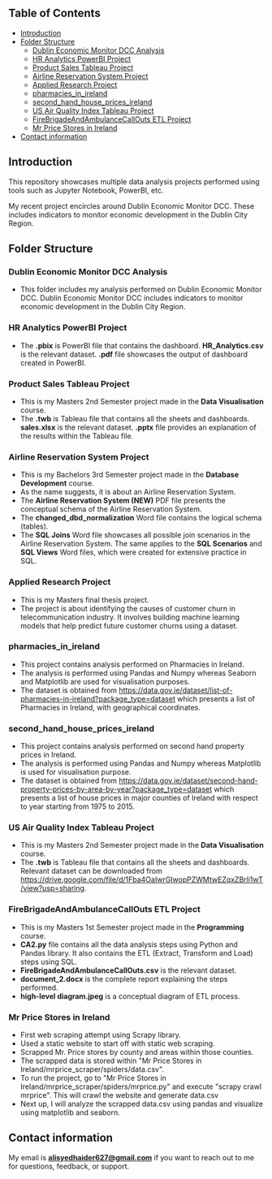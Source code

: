 ## Table of Contents
- [Introduction](#introduction)
- [Folder Structure](#folder_struct)
  - [Dublin Economic Monitor DCC Analysis](#dcc_analysis)
  - [HR Analytics PowerBI Project](#hr_analytics_proj)
  - [Product Sales Tableau Project](#prod_sales_tab_proj)
  - [Airline Reservation System Project](#airline_proj)
  - [Applied Research Project](#applied_research_proj)
  - [pharmacies_in_ireland](#pharmacies_in_ireland)
  - [second_hand_house_prices_ireland](#second_hand_house_prices_ireland)
  - [US Air Quality Index Tableau Project](#us_air_tab_proj)
  - [FireBrigadeAndAmbulanceCallOuts ETL Project](#etlproject)
  - [Mr Price Stores in Ireland](#mrpricewebscraping)
- [Contact information](#contact)

## Introduction <a name="introduction"></a>
This repository showcases multiple data analysis projects performed using tools such as Jupyter Notebook, PowerBI, etc. 

My recent project encircles around Dublin Economic Monitor DCC. These includes indicators to monitor economic development in the Dublin City Region. 

## Folder Structure <a name="folder_struct"></a>
### Dublin Economic Monitor DCC Analysis <a name="dcc_analysis"></a>
- This folder includes my analysis performed on Dublin Economic Monitor DCC. Dublin Economic Monitor DCC includes indicators to monitor economic development in the Dublin City Region. 

### HR Analytics PowerBI Project <a name="hr_analytics_proj"></a>
- The **.pbix** is PowerBI file that contains the dashboard. **HR_Analytics.csv** is the relevant dataset. **.pdf** file showcases the output of dashboard created in PowerBI.

### Product Sales Tableau Project <a name="prod_sales_tab_proj"></a>
- This is my Masters 2nd Semester project made in the **Data Visualisation** course.
- The **.twb** is Tableau file that contains all the sheets and dashboards. **sales.xlsx** is the relevant dataset. **.pptx** file provides an explanation of the results within the Tableau file.
 
### Airline Reservation System Project <a name="airline_proj"></a>
- This is my Bachelors 3rd Semester project made in the **Database Development** course.
- As the name suggests, it is about an Airline Reservation System. 
- The **Airline Reservation System (NEW)** PDF file presents the conceptual schema of the Airline Reservation System.
- The **changed_dbd_normalization** Word file contains the logical schema (tables).
- The **SQL Joins** Word file showcases all possible join scenarios in the Airline Reservation System. The same applies to the **SQL Scenarios** and **SQL Views** Word files, which were created for extensive practice in SQL.

### Applied Research Project <a name="applied_research_proj"></a>
- This is my Masters final thesis project.
- The project is about identifying the causes of customer churn in telecommunication industry. It involves building machine learning models that help predict future customer churns using a dataset. 

### pharmacies_in_ireland <a name="pharmacies_in_ireland"></a>
- This project contains analysis performed on Pharmacies in Ireland.
- The analysis is performed using Pandas and Numpy whereas Seaborn and Matplotlib are used for visualisation purposes.
- The dataset is obtained from https://data.gov.ie/dataset/list-of-pharmacies-in-ireland?package_type=dataset which presents a list of Pharmacies in Ireland, with geographical coordinates.

### second_hand_house_prices_ireland <a name="second_hand_house_prices_ireland"></a>
- This project contains analysis performed on second hand property prices in Ireland.
- The analysis is performed using Pandas and Numpy whereas Matplotlib is used for visualisation purpose.
- The dataset is obtained from https://data.gov.ie/dataset/second-hand-property-prices-by-area-by-year?package_type=dataset which presents a list of house prices in major counties of Ireland with respect to year starting from 1975 to 2015.

### US Air Quality Index Tableau Project <a name="us_air_tab_proj"></a>
- This is my Masters 2nd Semester project made in the **Data Visualisation** course.
- The **.twb** is Tableau file that contains all the sheets and dashboards. Relevant dataset can be downloaded from https://drive.google.com/file/d/1Fba4OaIwrGIwopPZWMtwEZqxZBrli1wT/view?usp=sharing.

### FireBrigadeAndAmbulanceCallOuts ETL Project <a name="etlproject"></a>
- This is my Masters 1st Semester project made in the **Programming** course.
- **CA2.py** file contains all the data analysis steps using Python and Pandas library. It also contains the ETL (Extract, Transform and Load) steps using SQL.
- **FireBrigadeAndAmbulanceCallOuts.csv** is the relevant dataset.
- **document_2.docx** is the complete report explaining the steps performed.
- **high-level diagram.jpeg** is a conceptual diagram of ETL process.

### Mr Price Stores in Ireland <a name="mrpricewebscraping"></a>
- First web scraping attempt using Scrapy library.
- Used a static website to start off with static web scraping.
- Scrapped Mr. Price stores by county and areas within those counties.
- The scrapped data is stored within "Mr Price Stores in Ireland/mrprice_scraper/spiders/data.csv".
- To run the project, go to "Mr Price Stores in Ireland/mrprice_scraper/spiders/mrprice.py" and execute "scrapy crawl mrprice". This will crawl the website and generate data.csv
- Next up, I will analyze the scrapped data.csv using pandas and visualize using matplotlib and seaborn.

## Contact information <a name="contact"></a>
My email is **alisyedhaider627@gmail.com** if you want to reach out to me for questions, feedback, or support.
